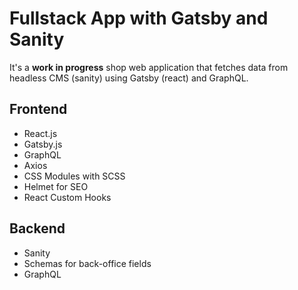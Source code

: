 # Fullstack App with Gatsby and Sanity

It's a **work in progress** shop web application that fetches data from headless CMS (sanity) using Gatsby (react) and GraphQL.

## Frontend

- React.js
- Gatsby.js
- GraphQL
- Axios
- CSS Modules with SCSS
- Helmet for SEO
- React Custom Hooks

## Backend

- Sanity
- Schemas for back-office fields
- GraphQL
